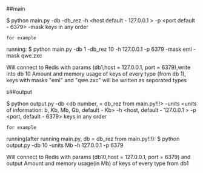 ##main

$ python main.py -db <db number> -db_rez <db to write rezult number> -h <host default - 127.0.0.1 > -p <port default - 6379> -mask <add special mask>
keys in any order

    for example 

running:
$ python main.py -db 1 -db_rez 10 -h 127.0.0.1 -p 6379 -mask eml -mask qwe.zxc

Will connect to Redis with params (db1,host = 127.0.0.1, port = 6379),write into db 10
Amount and memory usage of keys of every type (from db 1), keys with masks "eml" and "qwe.zxc" will be written as seporated types


s##output

$ python output.py -db <db number, = db_rez from main.py!!!> -units <units of information: b, Kb, Mb, Gb, default - Kb> -h <host, default - 127.0.0.1 > -p <port, default - 6379>
keys in any order

    for example 

running(after running main.py, db = db_rez from main.py!!!):
$ python output.py -db 10 -units Mb -h 127.0.0.1 -p 6379

Will connect to Redis with params (db10,host = 127.0.0.1, port = 6379) and output 
Amount and memory usage(in Mb) of keys of every type from db1
